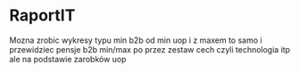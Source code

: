 # RaportIT


Mozna zrobic wykresy typu min b2b od min uop i z maxem to samo i przewidziec pensje b2b min/max
po przez zestaw cech czyli technologia itp ale na podstawie zarobków uop 
